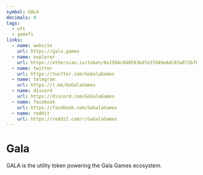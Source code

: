 ```yaml
---
symbol: GALA
decimals: 8
tags:
  - nft
  - gamefi
links:
  - name: website
    url: https://gala.games
  - name: explorer
    url: https://etherscan.io/token/0x15D4c048F83bd7e37d49eA4C83a07267Ec4203dA
  - name: twitter
    url: https://twitter.com/GoGalaGames
  - name: telegram
    url: https://t.me/GoGalaGames
  - name: discord
    url: https://discord.com/GoGalaGames
  - name: facebook
    url: https://facebook.com/GoGalaGames
  - name: reddit
    url: https://reddit.com/r/GoGalaGames
---
```


# Gala

GALA is the utility token powering the Gala Games ecosystem.
